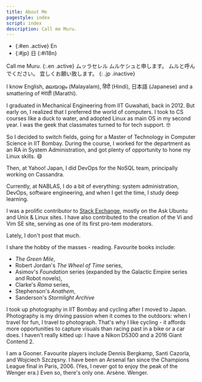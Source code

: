 ```yaml
---
title: About Me
pagestyle: index
script: index
description: Call me Muru.
---
```


- {:#en .active} En
- {:#jp} 日
{:#i18n}

Call me Muru.
{:.en .active}
<span lang="ja" markdown="1"> ムッラセレル ムルケシュと申します。
ムルと呼んでください。
宜しくお願い致します。</span>
{: .jp .inactive}

I know English, മലയാളം (Malayalam), हिंदी  (Hindi),	日本語 (Japanese) and a smattering of  मराठी  (Marathi).

<!-- section -->

I graduated in Mechanical Engineering from IIT Guwahati, back in 2012. But early
on, I realized that I preferred the world of computers. I took to CS courses like
a duck to water, and adopted Linux as main OS in my second year. I was the geek
that classmates turned to for tech support. :nerd_face:

So I decided to switch fields, going for a Master of Technology in Computer
Science in IIT Bombay. During the course, I worked for the department as an RA
in System Administration, and got plenty of opportunity to hone my Linux skills.
:smile:

Then, at Yahoo! Japan, I did DevOps for the NoSQL team, principally working on
Cassandra.

Currently, at NABLAS, I do a bit of everything: system administration, DevOps,
software engineering, and when I get the time, I study deep learning.

<!-- section -->

I was a prolific contributor to [Stack Exchange](https://stackexchange.com/users/1042873/muru?tab=top),
mostly on the Ask Ubuntu and Unix &amp; Linux sites. I have also contributed to
the creation of the Vi and Vim SE site, serving as one of its first pro-tem moderators.

Lately, I don't post that much.

<!-- section -->

I share the hobby of the masses - reading. Favourite books
include:

- *The Green Mile*,
- Robert Jordan's *The Wheel of Time* series,
- Asimov's *Foundation* series (expanded by the Galactic Empire series and Robot novels),
- Clarke's *Rama* series,
- Stephenson's *Anathem*,
- Sanderson's *Stormlight Archive*

I took up photography in IIT Bombay and cycling after I moved to Japan.
Photography is my driving passion when it comes to the outdoors: when I travel
for fun, I travel to photograph. That's why I like cycling - it affords more
opportunities to capture visuals than racing past in a bike or a car does.
I haven't really kitted up: I have a Nikon D5300 and a 2016 Giant Contend 2.

<!-- section -->

I am a Gooner. Favourite players include Dennis Bergkamp, Santi Cazorla,
and Wojciech Szczęsny.  I have been an Arsenal fan since the Champions League
final in Paris, 2006. (Yes, I never got to enjoy the peak of the Wenger era.)
Even so, there's only one. Arsène. Wenger.
